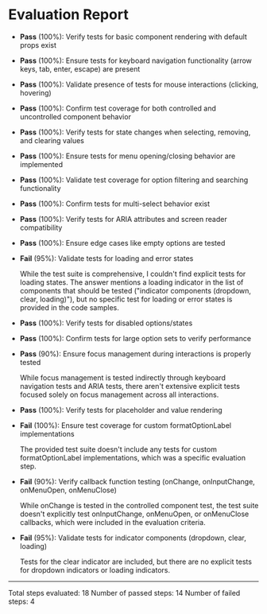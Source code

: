 # Evaluation Report

- **Pass** (100%): Verify tests for basic component rendering with default props exist
- **Pass** (100%): Ensure tests for keyboard navigation functionality (arrow keys, tab, enter, escape) are present
- **Pass** (100%): Validate presence of tests for mouse interactions (clicking, hovering)
- **Pass** (100%): Confirm test coverage for both controlled and uncontrolled component behavior
- **Pass** (100%): Verify tests for state changes when selecting, removing, and clearing values
- **Pass** (100%): Ensure tests for menu opening/closing behavior are implemented
- **Pass** (100%): Validate test coverage for option filtering and searching functionality
- **Pass** (100%): Confirm tests for multi-select behavior exist
- **Pass** (100%): Verify tests for ARIA attributes and screen reader compatibility
- **Pass** (100%): Ensure edge cases like empty options are tested
- **Fail** (95%): Validate tests for loading and error states

    While the test suite is comprehensive, I couldn't find explicit tests for loading states. The answer mentions a loading indicator in the list of components that should be tested ("indicator components (dropdown, clear, loading)"), but no specific test for loading or error states is provided in the code samples.

- **Pass** (100%): Verify tests for disabled options/states
- **Pass** (100%): Confirm tests for large option sets to verify performance
- **Pass** (90%): Ensure focus management during interactions is properly tested

    While focus management is tested indirectly through keyboard navigation tests and ARIA tests, there aren't extensive explicit tests focused solely on focus management across all interactions.

- **Pass** (100%): Verify tests for placeholder and value rendering
- **Fail** (100%): Ensure test coverage for custom formatOptionLabel implementations

    The provided test suite doesn't include any tests for custom formatOptionLabel implementations, which was a specific evaluation step.

- **Fail** (90%): Verify callback function testing (onChange, onInputChange, onMenuOpen, onMenuClose)

    While onChange is tested in the controlled component test, the test suite doesn't explicitly test onInputChange, onMenuOpen, or onMenuClose callbacks, which were included in the evaluation criteria.

- **Fail** (95%): Validate tests for indicator components (dropdown, clear, loading)

    Tests for the clear indicator are included, but there are no explicit tests for dropdown indicators or loading indicators.

---

Total steps evaluated: 18
Number of passed steps: 14
Number of failed steps: 4